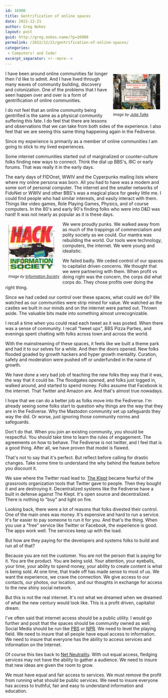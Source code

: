 ```yaml
---
id: 16900
title: Gentrification of online spaces
date: 2022-12-21
author: Greg Nokes
layout: post
guid: http://greg.nokes.name/?p=16900
permalink: /2022/12/21/gentrification-of-online-spaces/
categories:
 - Computers! and Code!
excerpt_separator: <!--more-->
---
```


<div style="float: right; padding: 10px 10px 10px 10px;"><img src="/binaries/2022/12/Gentrification.jpg" width="150" alt="Gentrification Art - sign shows Gentrification Zone, Poor People Please Leave Quietly"><br />
<sub><i>Image by <a href="https://www.flickr.com/photos/aestheticsofcrisis/24903353707">Julia Tulke</a></i></sub></div>

I have been around online communities far longer then I'd like to admit. And I have lived through many waves of community building, discovery and colonization. One of the problems that I have seen happen over and over is a form of gentrification of online communities.

I do not feel that an online community being gentrified is the same as a physical community suffering this fate. I do feel that there are lessons and observations that we can take from both sides of the experience. I also feel that we are seeing this same thing happening again in the Fediverse.

<!--more-->

Since my experience is primarily as a member of online communities I am going to stick to my lived experiences. 

Some internet communities started out of marginalized or counter-culture folks finding new ways to connect. Think the dial up BBS's, IRC or early forums. That was really it in the early days.

The early days of FIDOnet, WWIV and the Cyperpunks mailing lists where where my online persona was born. All you had to have was a modem and some sort of personal computer. The internet and the smaller networks of FidoNet or WWIV and other BBS's was a magical place for geeky little me. I could find people who had similar interests, and easily interact with them. Things like video games, Role Playing Games, Physics, and of course computers. In the 80's and early 90's finding folks who were into D&D was hard! It was not nearly as popular as it is these days.

<div style="float: left; padding: 10px 10px 10px 10px;"><img src="/binaries/2022/12/HkInsertFront.jpg" width="150" alt="Twitter 15 year badge"><br />
<sub><i>Image by <a href="https://www.insoc.org/DiscHk.html">Information Society</a></i></sub></div>

We were proudly punks. We walked away from as much of the trappings of commercialism and polity society as we could. Our mantra was rebuilding the world. Our tools were 
technology, computers, the internet. We were young and idealistic.

We failed badly. We ceded control of our spaces to capitalist driven concerns. We thought that we were partnering with them. When profit vs doing right was the concern, the corps did what corps do. They chose profits over doing the right thing. 

Since we had ceded our control over these spaces, what could we do? We watched as our communities were strip mined for value. We watched as the castles we built in our minds and on the internet were parted out. Thrown aside. The valuable bits made into something almost unrecognizable.

I recall a time when you could read each tweet as it was posted. When there was a sense of community. I recall "tweet ups", BBS Pizza Parties, and evenings spent chatting with folks across town and across the world.

With the mainstreaming of these spaces, it feels like we built a theme park and had it to our selves for a while. And then the doors opened. New folks flooded goaded by growth hackers and hyper growth mentality. Curation, safety and moderation were pushed off or underfunded in the name of growth.

We have done a very bad job of teaching the new folks they way that it was, the way that it could be. The floodgates opened, and folks just logged in, walked around, and started to spend money. Folks assume that Facebook is the internet. That Twitter and Amazon are. And that's almost true nowadays.

I hope that we can do a better job as folks move into the Fediverse. I'm already seeing some folks start to question why things are the way that they are in the Fediverse. Why the Mastodon community set up safeguards they way the did. Or worse, just ignoring those community norms and safeguards.

Don't do that. When you join an existing community, you should be respectful. You should take time to learn the rules of engagement. The agreements on how to behave. The Fediverse is not twitter, and I feel that is a good thing. After all, we have proven that model is flawed.

That's not to say that it's perfect. But reflect before calling for drastic changes. Take some time to understand the why behind the feature before you discount it.

We saw where the Twitter road lead to. [The Klept](https://doctorow.medium.com/jackpot-watch-e67f2d84194f) became fearful of the grassroots organization tools that Twitter gave to people. Then they bought it and are destroying it. Decentralized systems like the Fediverse have a built in defense against The Klept. It's open source and decentralized. There is nothing to "buy" and light on fire.

Looking back, there were a lot of reasons that folks divested their control. One of the main ones was money. It's expensive and hard to run a service. It's far easier to pay someone to run it for you. And that's the thing. When you use a "free" service like Twitter or Facebook, the experience is good. The apps work well. The services keep up with the load. 

But how are they paying for the developers and systems folks to build and run all of that?

Because you are not the customer. You are not the person that is paying for it. You are the product. You are being sold. Your attention, your eyeballs, your time, your ability to spend money, your ability to create content is what is being sold. At one time, that trade off has made sense to most of us. We want the experience, we crave the connection. We give access to our contacts, our photos, our location, and our thoughts in exchange for access to the new shiny social network.

But this is not the real internet. It's not what we dreamed when we dreamed of what the new century would look like. This is a profit driven, capitalist dream.

I've often said that internet access should be a public utility. I would go further and posit that the spaces should be community owned as well. Social Media should be run like [PBS](https://www.pbs.org/foundation/) or [NPR](https://www.npr.org/about/). We need to level the playing field. We need to insure that all people have equal access to information. We need to insure that everyone has the ability to access services and information on the Internet.

Of course this ties back to [Net Neutrality](https://en.wikipedia.org/wiki/Net_neutrality). With out equal access, fledging services may not have the ability to gather a audience. We need to insure that new ideas are given the room to grow.

We must have equal and fair access to services. We must remove the profit from running what should be public services. We need to insure everyone has access to truthful, fair and easy to understand information and education.